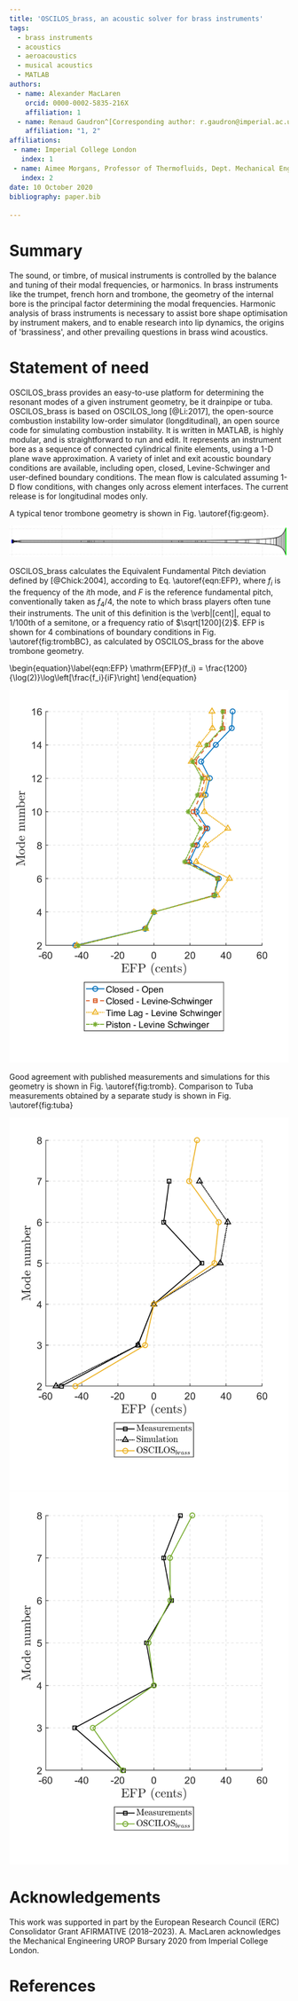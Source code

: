 ```yaml
---
title: 'OSCILOS_brass, an acoustic solver for brass instruments'
tags:
  - brass instruments
  - acoustics
  - aeroacoustics
  - musical acoustics
  - MATLAB
authors:
  - name: Alexander MacLaren
    orcid: 0000-0002-5835-216X
    affiliation: 1
  - name: Renaud Gaudron^[Corresponding author: r.gaudron@imperial.ac.uk]
    affiliation: "1, 2"
affiliations:
 - name: Imperial College London
   index: 1
 - name: Aimee Morgans, Professor of Thermofluids, Dept. Mechanical Engineering, Imperial College London
   index: 2
date: 10 October 2020
bibliography: paper.bib

---
```


# Summary

 The sound, or timbre, of musical instruments is controlled by the 
 balance and tuning of their modal frequencies, or harmonics. In brass 
 instruments like the trumpet, french horn and trombone, the geometry 
 of the internal bore is the principal factor determining the modal 
 frequencies. Harmonic analysis of brass instruments is necessary to 
 assist bore shape optimisation by instrument makers, and to enable 
 research into lip dynamics, the origins of 'brassiness', and other 
 prevailing questions in brass wind acoustics. 


# Statement of need

OSCILOS_brass provides an easy-to-use platform for determining the 
resonant modes of a given instrument geometry, be it drainpipe or tuba. OSCILOS_brass is based on 
OSCILOS_long [@Li:2017], the open-source combustion instability low-order 
simulator (longditudinal), an open source code for simulating 
combustion instability. It is written in MATLAB, is highly modular, and 
is straightforward to run and edit. It represents an instrument bore as 
a sequence of connected cylindrical finite elements, using a 1-D plane wave approximation. A variety of inlet and exit acoustic 
boundary conditions are available, including open, closed, 
Levine-Schwinger and user-defined boundary conditions. The mean flow is 
calculated assuming 1-D flow conditions, with changes only 
across element interfaces. The current release is for longitudinal 
modes only.

A typical tenor trombone geometry is shown in Fig. \autoref{fig:geom}.

![Trombone bore profile from [@Bilbao:2013] as represented by OSCILOS_brass\label{fig:geom}](figures/TromboneGeometry.png)

OSCILOS_brass calculates the Equivalent Fundamental Pitch 
deviation defined by [@Chick:2004], according to Eq. \autoref{eqn:EFP}, 
where $f_i$ is the frequency of the $i$th mode, and $F$ is the 
reference fundamental pitch, conventionally taken as $f_4/4$, the note 
to which brass players often tune their instruments. The unit of this 
definition is the \verb|[cent]|, equal to $1/100$th 
of a semitone, or a frequency ratio of $\sqrt[1200]{2}$. EFP is shown 
for 4 combinations of boundary conditions in Fig. 
\autoref{fig:trombBC}, as calculated by OSCILOS_brass for the above trombone 
geometry.

\begin{equation}\label{eqn:EFP}
	\mathrm{EFP}(f_i) = \frac{1200}{\log(2)}\log\left[\frac{f_i}{iF}\right]
\end{equation}

![EFP output by OSCILOS_brass for 4 sets of boundary conditions applied to the trombone geometry from [@Bilbao:2013]](figures/TromboneBCsEFP.png)

Good agreement with published measurements and simulations for this geometry is shown in Fig. \autoref{fig:tromb}. Comparison to Tuba measurements obtained by a separate study is shown in Fig. \autoref{fig:tuba}

![OSCILOS_brass EFP comparison to results for trombone geometry from [@Bilbao:2013]](figures/TromboneEFP.png)
![OSCILOS_brass EFP comparison to results for tuba geometry from [@Norman:2013]](figures/TubaEFP.png)

# Acknowledgements

This work was supported in part by the European Research Council (ERC) 
Consolidator Grant AFIRMATIVE (2018–2023). A. MacLaren acknowledges the 
Mechanical Engineering UROP Bursary 2020 from Imperial College London.

# References
